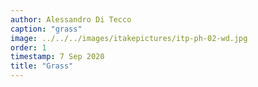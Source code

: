 ```yaml
---
author: Alessandro Di Tecco
caption: "grass"
image: ../../../images/itakepictures/itp-ph-02-wd.jpg
order: 1
timestamp: 7 Sep 2020
title: "Grass"
---
```


